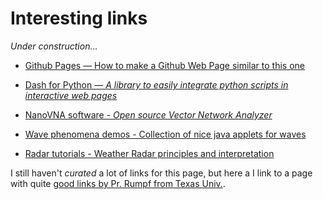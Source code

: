 # Interesting links

_*Under construction...*_

- [Github Pages — How to make a Github Web Page similar to this one](https://nicolas-van.github.io/easy-markdown-to-github-pages/)

- [Dash for Python — _A library to easily integrate python scripts in interactive web pages_ ](https://dash.plotly.com/introduction)

- [NanoVNA software - _Open source Vector Network Analyzer_](https://nanorfe.com/nanovna-v2.html) 

- [Wave phenomena demos - Collection of nice java applets for waves](https://falstad.com/mathphysics.html) 

- [Radar tutorials - Weather Radar principles and interpretation](https://www.radartutorial.eu/index.en.html)


I still haven't  _curated_  a lot of links for this page, but here a I link to a page with quite [good links by Pr. Rumpf from Texas Univ.](http://emlab.utep.edu/opensource.htm).


